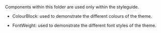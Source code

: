 Components within this folder are used only within the styleguide.

- ColourBlock: used to demonstrate the different colours of the theme.

- FontWeight: used to demonstrate the different font styles of the theme.
